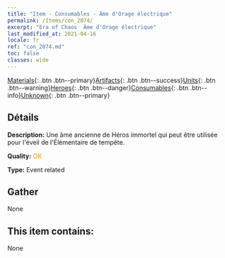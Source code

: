 ```yaml
---
title: "Item - Consumables - Âme d'Orage électrique"
permalink: /Items/con_2074/
excerpt: "Era of Chaos  Âme d'Orage électrique"
last_modified_at: 2021-04-16
locale: fr
ref: "con_2074.md"
toc: false
classes: wide
---
```

 [Materials](/fr/Items/){: .btn .btn--primary}[Artifacts](/fr/Items/Artifacts/){: .btn .btn--success}[Units](/fr/Items/Units/){: .btn .btn--warning}[Heroes](/fr/Items/Heroes/){: .btn .btn--danger}[Consumables](/fr/Items/Consumables/){: .btn .btn--info}[Unknown](/fr/Items/Unknown/){: .btn .btn--primary}

## Détails
 **Description:** Une âme ancienne de Héros immortel qui peut être utilisée pour l'éveil de l'Élémentaire de tempête.

 **Quality:** <span style="color: #FF8C00">OK</span>

 **Type:** Event related

## Gather

  None

## This item contains:

  None

